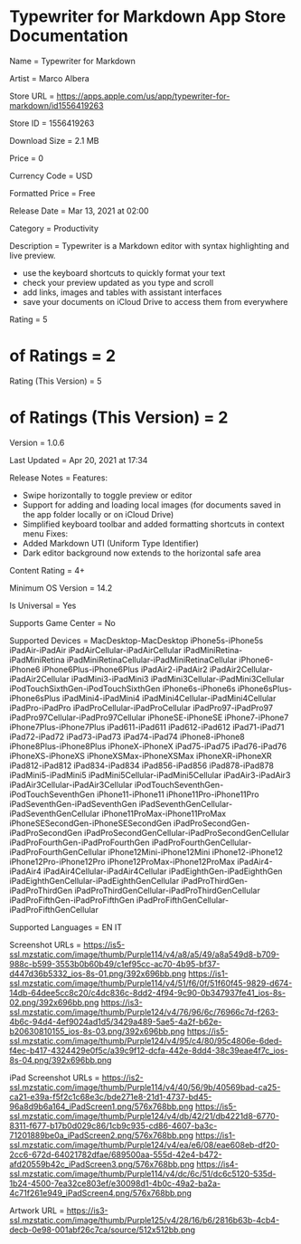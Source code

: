 # Typewriter for Markdown App Store Documentation

Name = Typewriter for Markdown

Artist = Marco Albera

Store URL = https://apps.apple.com/us/app/typewriter-for-markdown/id1556419263

Store ID = 1556419263

Download Size = 2.1 MB

Price = 0

Currency Code = USD

Formatted Price = Free

Release Date = Mar 13, 2021 at 02:00

Category = Productivity

Description = Typewriter is a Markdown editor with syntax highlighting and live preview.
- use the keyboard shortcuts to quickly format your text
- check your preview updated as you type and scroll
- add links, images and tables with assistant interfaces
- save your documents on iCloud Drive to access them from everywhere

Rating = 5

# of Ratings = 2

Rating (This Version) = 5

# of Ratings (This Version) = 2

Version = 1.0.6

Last Updated = Apr 20, 2021 at 17:34

Release Notes = Features:
- Swipe horizontally to toggle preview or editor
- Support for adding and loading local images (for documents saved in the app folder locally or on iCloud Drive)
- Simplified keyboard toolbar and added formatting shortcuts in context menu
Fixes:
- Added Markdown UTI (Uniform Type Identifier)
- Dark editor background now extends to the horizontal safe area

Content Rating = 4+

Minimum OS Version = 14.2

Is Universal = Yes

Supports Game Center = No

Supported Devices = MacDesktop-MacDesktop
iPhone5s-iPhone5s
iPadAir-iPadAir
iPadAirCellular-iPadAirCellular
iPadMiniRetina-iPadMiniRetina
iPadMiniRetinaCellular-iPadMiniRetinaCellular
iPhone6-iPhone6
iPhone6Plus-iPhone6Plus
iPadAir2-iPadAir2
iPadAir2Cellular-iPadAir2Cellular
iPadMini3-iPadMini3
iPadMini3Cellular-iPadMini3Cellular
iPodTouchSixthGen-iPodTouchSixthGen
iPhone6s-iPhone6s
iPhone6sPlus-iPhone6sPlus
iPadMini4-iPadMini4
iPadMini4Cellular-iPadMini4Cellular
iPadPro-iPadPro
iPadProCellular-iPadProCellular
iPadPro97-iPadPro97
iPadPro97Cellular-iPadPro97Cellular
iPhoneSE-iPhoneSE
iPhone7-iPhone7
iPhone7Plus-iPhone7Plus
iPad611-iPad611
iPad612-iPad612
iPad71-iPad71
iPad72-iPad72
iPad73-iPad73
iPad74-iPad74
iPhone8-iPhone8
iPhone8Plus-iPhone8Plus
iPhoneX-iPhoneX
iPad75-iPad75
iPad76-iPad76
iPhoneXS-iPhoneXS
iPhoneXSMax-iPhoneXSMax
iPhoneXR-iPhoneXR
iPad812-iPad812
iPad834-iPad834
iPad856-iPad856
iPad878-iPad878
iPadMini5-iPadMini5
iPadMini5Cellular-iPadMini5Cellular
iPadAir3-iPadAir3
iPadAir3Cellular-iPadAir3Cellular
iPodTouchSeventhGen-iPodTouchSeventhGen
iPhone11-iPhone11
iPhone11Pro-iPhone11Pro
iPadSeventhGen-iPadSeventhGen
iPadSeventhGenCellular-iPadSeventhGenCellular
iPhone11ProMax-iPhone11ProMax
iPhoneSESecondGen-iPhoneSESecondGen
iPadProSecondGen-iPadProSecondGen
iPadProSecondGenCellular-iPadProSecondGenCellular
iPadProFourthGen-iPadProFourthGen
iPadProFourthGenCellular-iPadProFourthGenCellular
iPhone12Mini-iPhone12Mini
iPhone12-iPhone12
iPhone12Pro-iPhone12Pro
iPhone12ProMax-iPhone12ProMax
iPadAir4-iPadAir4
iPadAir4Cellular-iPadAir4Cellular
iPadEighthGen-iPadEighthGen
iPadEighthGenCellular-iPadEighthGenCellular
iPadProThirdGen-iPadProThirdGen
iPadProThirdGenCellular-iPadProThirdGenCellular
iPadProFifthGen-iPadProFifthGen
iPadProFifthGenCellular-iPadProFifthGenCellular

Supported Languages = EN
IT

Screenshot URLs = https://is5-ssl.mzstatic.com/image/thumb/Purple114/v4/a8/a5/49/a8a549d8-b709-988c-b599-3553b0b60b49/c1ef95cc-ac70-4b95-bf37-d447d36b5332_ios-8s-01.png/392x696bb.png
https://is1-ssl.mzstatic.com/image/thumb/Purple114/v4/51/f6/0f/51f60f45-9829-d674-14db-64dee5cc8c20/c4dc836c-8dd2-4f94-9c90-0b347937fe41_ios-8s-02.png/392x696bb.png
https://is3-ssl.mzstatic.com/image/thumb/Purple124/v4/76/96/6c/76966c7d-f263-4b6c-94d4-4ef9024ad1d5/3429a489-5ae5-4a2f-b62e-b20630810155_ios-8s-03.png/392x696bb.png
https://is5-ssl.mzstatic.com/image/thumb/Purple124/v4/95/c4/80/95c4806e-6ded-f4ec-b417-4324429e0f5c/a39c9f12-dcfa-442e-8dd4-38c39eae4f7c_ios-8s-04.png/392x696bb.png

iPad Screenshot URLs = https://is2-ssl.mzstatic.com/image/thumb/Purple114/v4/40/56/9b/40569bad-ca25-ca21-e39a-f5f2c1c68e3c/bde271e8-21d1-4737-bd45-96a8d9b6a164_iPadScreen1.png/576x768bb.png
https://is5-ssl.mzstatic.com/image/thumb/Purple124/v4/db/42/21/db4221d8-6770-8311-f677-b17b0d029c86/1cb9c935-cd86-4607-ba3c-71201889be0a_iPadScreen2.png/576x768bb.png
https://is1-ssl.mzstatic.com/image/thumb/Purple124/v4/ea/e6/08/eae608eb-df20-2cc6-672d-64021782dfae/689500aa-555d-42e4-b472-afd20559b42c_iPadScreen3.png/576x768bb.png
https://is4-ssl.mzstatic.com/image/thumb/Purple114/v4/dc/6c/51/dc6c5120-535d-1b24-4500-7ea32ce803ef/e30098d1-4b0c-49a2-ba2a-4c71f261e949_iPadScreen4.png/576x768bb.png

Artwork URL = https://is3-ssl.mzstatic.com/image/thumb/Purple125/v4/28/16/b6/2816b63b-4cb4-decb-0e98-001abf26c7ca/source/512x512bb.png